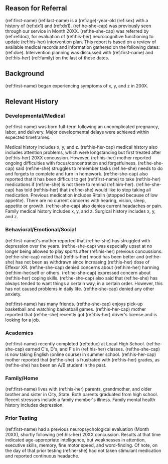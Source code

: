## Reason for Referral

(ref:first-name) (ref:last-name) is a (ref:age)-year-old (ref:sex) with a history of (ref:dx1) and (ref:dx1).
(ref:he-she-cap) was previously seen through our service in Month 20XX.
(ref:he-she-cap) was referred by (ref:refdoc), for evaluation of (ref:his-her) neurocognitive functioning to update (ref:his-her) intervention plan.
This report is based on a review of available medical records and information gathered on the following dates: (ref:doe).
Intervention planning was discussed with (ref:first-name) and (ref:his-her) (ref:family) on the last of these dates.

## Background

(ref:first-name) began experiencing symptoms of x, y, and z in 200X.

## Relevant History

### Developmental/Medical

(ref:first-name) was born full-term following an uncomplicated pregnancy, labor, and delivery. Major developmental delays were achieved within expected timeframes.

Medical history includes x, y, and z.
(ref:his-her-cap) medical history also includes attention problems, which were longstanding but first treated after (ref:his-her) 20XX concussion.
However, (ref:his-her) mother reported ongoing difficulties with focus/concentration and forgetfulness.
(ref:he-she-cap) said (ref:he-she) struggles to remember tasks (ref:he-she) needs to do and forgets to complete and turn in homework.
(ref:he-she-cap) also reported that it has been difficult to get (ref:first-name) to take (ref:his-her) medications if (ref:he-she) is not there to remind (ref:him-her).
(ref:he-she-cap) has told (ref:his-her) that (ref:he-she) would like to stop taking all medication.
Previous medication includes Ritalin (stopped because of low appetite).
There are no current concerns with hearing, vision, sleep, appetite or growth.
(ref:he-she-cap) also denies current headaches or pain.
Family medical history includes x, y, and z.
Surgical history includes x, y, and z.

### Behavioral/Emotional/Social

(ref:first-name)'s mother reported that (ref:he-she) has struggled with depression over the years.
(ref:he-she-cap) was especially upset at no longer being allowed to play sports after (ref:his-her) previous concussions.
(ref:he-she-cap) noted that (ref:his-her) mood has been better and (ref:he-she) has not been as withdrawn since increasing (ref:his-her) dose of Effexor XR.
(ref:he-she-cap) denied concerns about (ref:him-her) harming (ref:him-her)self or others.
(ref:he-she-cap) expressed concern about (ref:his-her) coping skills.
(ref:he-she-cap) also said that (ref:he-she) has always tended to want things a certain way, in a certain order.
However, this has not caused problems in daily life.
(ref:he-she-cap) denied any other anxiety.

(ref:first-name) has many friends.
(ref:he-she-cap) enjoys pick-up basketball and watching basketball games.
(ref:his-her-cap) mother reported that (ref:he-she) recently got (ref:his-her) driver's license and is looking for a job.

### Academics

(ref:first-name) recently completed (ref:educ) at Local High School.
(ref:he-she-cap) earned C's, D's, and F's in (ref:his-her) classes.
(ref:he-she-cap) is now taking English (online course) in summer school.
(ref:his-her-cap) mother reported that (ref:he-she) is frustrated with (ref:his-her) grades, as (ref:he-she) has been an A/B student in the past.

### Family/Home

(ref:first-name) lives with (ref:his-her) parents, grandmother, and older brother and sister in City, State.
Both parents graduated from high school.
Recent stressors include a family member's illness.
Family mental health history includes depression.

### Prior Testing

(ref:first-name) had a previous neuropsychological evaluation (Month 20XX), shortly following (ref:his-her) 20XX concussion.
Results at that time indicated age-appropriate intelligence, but weaknesses in attention, executive skills, memory, fine motor speed, and word-finding.
Of note, on the day of that prior testing (ref:he-she) had not taken stimulant medication and reported continuous headache.
